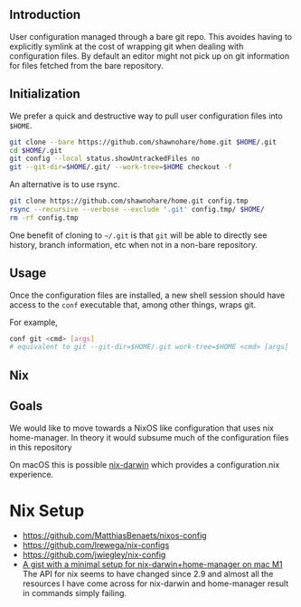 ## Introduction

User configuration managed through a bare git repo. This avoides having to
explicitly symlink at the cost of wrapping git when dealing with configuration
files. By default an editor might not pick up on git information for files
fetched from the bare repository.

## Initialization


We prefer a quick and destructive way to pull user configuration files
into `$HOME`.

```bash
git clone --bare https://github.com/shawnohare/home.git $HOME/.git
cd $HOME/.git
git config --local status.showUntrackedFiles no
git --git-dir=$HOME/.git/ --work-tree=$HOME checkout -f
```

An alternative is to use rsync.
```bash
git clone https://github.com/shawnohare/home.git config.tmp
rsync --recursive --verbose --exclude '.git' config.tmp/ $HOME/
rm -rf config.tmp
```

One benefit of cloning to `~/.git` is that `git` will be able to directly see
history, branch information, etc when not in a non-bare repository.

## Usage

Once the configuration files are installed, a new shell session should have
access to the `conf` executable that, among other things, wraps git.

For example,

```bash
conf git <cmd> [args]
# equivalent to git --git-dir=$HOME/.git work-tree=$HOME <cmd> [args]
```

## Nix

## Goals

We would like to move towards a NixOS like configuration that uses nix
home-manager. In theory it would subsume much of the configuration files in
this repository

On macOS this is possible [nix-darwin](https://github.com/LnL7/nix-darwin)
which provides a configuration.nix experience.


# Nix Setup

- https://github.com/MatthiasBenaets/nixos-config
- https://github.com/lrewega/nix-configs
- https://github.com/jwiegley/nix-config
-   [A gist with a minimal setup for nix-darwin+home-manager on mac M1](https://gist.github.com/jmatsushita/5c50ef14b4b96cb24ae5268dab613050)
    The API for nix seems to have changed since 2.9 and almost all the
    resources I have come across for nix-darwin and home-manager result in commands
    simply failing.

